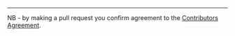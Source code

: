 ---

NB - by making a pull request you confirm agreement to the [Contributors Agreement](https://github.com/openlawnz/openlawnz-web/blob/master/CONTRIBUTING.md).
